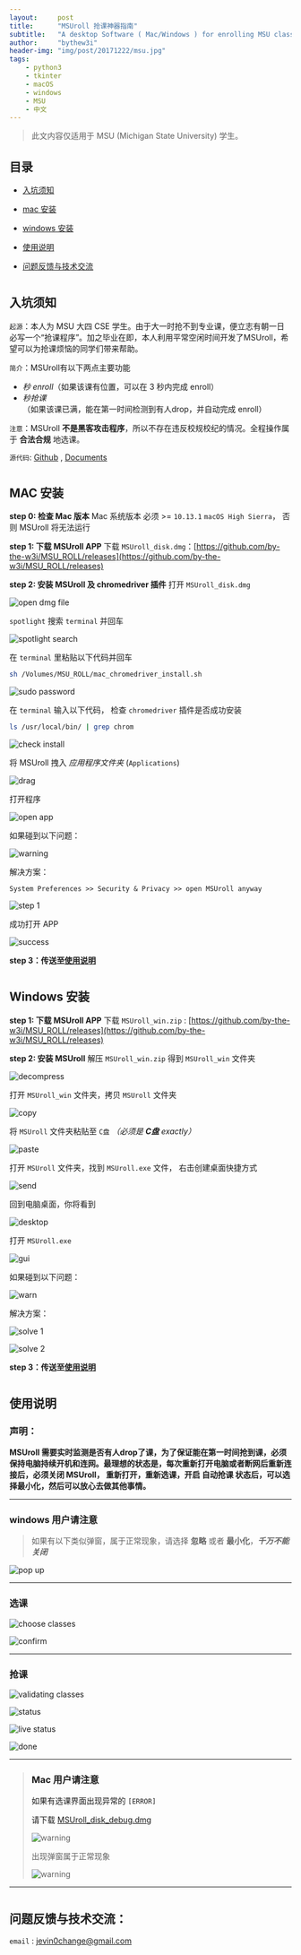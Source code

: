 ```yaml
---
layout:     post
title:      "MSUroll 抢课神器指南"
subtitle:   "A desktop Software ( Mac/Windows ) for enrolling MSU classes."
author:     "bythew3i"
header-img: "img/post/20171222/msu.jpg"
tags:
    - python3
    - tkinter
    - macOS
    - windows
    - MSU
    - 中文
---
```

> 此文内容仅适用于 MSU (Michigan State University) 学生。


## 目录
- [入坑须知](#desc)

- [mac 安装](#mac-setup)

- [windows 安装](#win-setup)

- [使用说明](#intro)

- [问题反馈与技术交流](#feedback)

# <a name="desc"/>
## 入坑须知
`起源`：本人为 MSU 大四 CSE 学生。由于大一时抢不到专业课，便立志有朝一日必写一个“抢课程序”。加之毕业在即，本人利用平常空闲时间开发了MSUroll，希望可以为抢课烦恼的同学们带来帮助。

`简介`：MSUroll有以下两点主要功能
- *秒 enroll*（如果该课有位置，可以在 3 秒内完成 enroll）
- *秒抢课* （如果该课已满，能在第一时间检测到有人drop，并自动完成 enroll）

`注意`：MSUroll **不是黑客攻击程序**，所以不存在违反校规校纪的情况。全程操作属于 **合法合规** 地选课。

`源代码`: [Github](https://github.com/by-the-w3i/MSU_ROLL) , [Documents](https://by-the-w3i.github.io/MSU_ROLL/)

# <a name="mac-setup"/>
## MAC 安装
**step 0: 检查 Mac 版本**
Mac 系统版本 必须 >= `10.13.1` `macOS High Sierra`， 否则 MSUroll 将无法运行

**step 1: 下载 MSUroll APP**
下载 `MSUroll_disk.dmg`：[https://github.com/by-the-w3i/MSU_ROLL/releases](https://github.com/by-the-w3i/MSU_ROLL/releases)


**step 2: 安装 MSUroll 及 chromedriver 插件**
打开 `MSUroll_disk.dmg`

![open dmg file](/img/post/20171222/mac_download/screenshots/open_dmg.png)

`spotlight` 搜索 `terminal` 并回车

![spotlight search](/img/post/20171222/mac_download/screenshots/spotlight.png)

在 `terminal` 里粘贴以下代码并回车

```bash
sh /Volumes/MSU_ROLL/mac_chromedriver_install.sh
```
![sudo password](/img/post/20171222/mac_download/screenshots/pass.png)

在 `terminal` 输入以下代码， 检查 `chromedriver`  插件是否成功安装

```bash
ls /usr/local/bin/ | grep chrom
```
![check install](/img/post/20171222/mac_download/screenshots/check.png)

将 MSUroll 拽入 *应用程序文件夹* (`Applications`)

![drag](/img/post/20171222/mac_download/screenshots/drag_app.png)

打开程序

![open app](/img/post/20171222/mac_download/screenshots/open.png)

如果碰到以下问题：

![warning](/img/post/20171222/mac_download/screenshots/warning.png)

解决方案：

```
System Preferences >> Security & Privacy >> open MSUroll anyway
```

![step 1](/img/post/20171222/mac_download/screenshots/step1.png)

成功打开 APP

![success](/img/post/20171222/mac_download/screenshots/success.png)

**step 3：传送至[使用说明](#intro)**

# <a name="win-setup"/>
## Windows 安装
**step 1: 下载 MSUroll APP**
下载 `MSUroll_win.zip` : [https://github.com/by-the-w3i/MSU_ROLL/releases](https://github.com/by-the-w3i/MSU_ROLL/releases)

**step 2: 安装 MSUroll**
解压 `MSUroll_win.zip` 得到 `MSUroll_win` 文件夹

![decompress](/img/post/20171222/win_download/screenshots/decompress.png)

打开 `MSUroll_win` 文件夹，拷贝 `MSUroll` 文件夹

![copy](/img/post/20171222/win_download/screenshots/copy.png)

将 `MSUroll` 文件夹粘贴至 `C盘` *（必须是 **C盘** exactly）*

![paste](/img/post/20171222/win_download/screenshots/paste.png)

打开 `MSUroll` 文件夹，找到 `MSUroll.exe` 文件， 右击创建桌面快捷方式

![send](/img/post/20171222/win_download/screenshots/send.png)

回到电脑桌面，你将看到

![desktop](/img/post/20171222/win_download/screenshots/desktop.png)

打开 `MSUroll.exe`

![gui](/img/post/20171222/win_download/screenshots/gui.png)

如果碰到以下问题：

![warn](/img/post/20171222/win_download/screenshots/warn.png)

解决方案：

![solve 1](/img/post/20171222/win_download/screenshots/solve1.png)

![solve 2](/img/post/20171222/win_download/screenshots/solve2.png)


**step 3：传送至[使用说明](#intro)**


# <a name="intro"/>
## 使用说明
### 声明：
**MSUroll 需要实时监测是否有人drop了课，为了保证能在第一时间抢到课，必须保持电脑持续开机和连网。最理想的状态是，每次重新打开电脑或者断网后重新连接后，必须关闭 MSUroll， 重新打开，重新选课，开启 自动抢课 状态后，可以选择最小化，然后可以放心去做其他事情。**

---
### windows 用户请注意
> 如果有以下类似弹窗，属于正常现象，请选择 **忽略** 或者 **最小化**，***千万不能关闭***

![pop up](/img/post/20171222/win_download/screenshots/popup.png)

---

### 选课

![choose classes](/img/post/20171222/mac_download/screenshots/choose.png)

![confirm](/img/post/20171222/mac_download/screenshots/confirm.png)

---

### 抢课

![validating classes](/img/post/20171222/mac_download/screenshots/waiting.png)

![status](/img/post/20171222/mac_download/screenshots/status.png)

![live status](/img/post/20171222/mac_download/screenshots/live_status.png)

![done](/img/post/20171222/mac_download/screenshots/finish.png)

---

> ### Mac 用户请注意
>
> 如果有选课界面出现异常的 `[ERROR]`
>
> 请下载 [MSUroll_disk_debug.dmg](https://github.com/by-the-w3i/MSU_ROLL/releases)
>
> ![warning](/img/post/20171222/mac_download/screenshots/download.png)
>
> 出现弹窗属于正常现象
>
> ![warning](/img/post/20171222/mac_download/screenshots/pop.png)

---


# <a name="feedback" />
## 问题反馈与技术交流：

`email` : jevin0change@gmail.com

# <a name="comment" />
